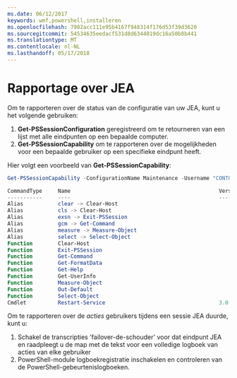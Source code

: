 ```yaml
---
ms.date: 06/12/2017
keywords: wmf,powershell,installeren
ms.openlocfilehash: 7982acc111e95b4167f948314f176d53f39d3620
ms.sourcegitcommit: 54534635eedacf531d8d6344019dc16a50b8b441
ms.translationtype: MT
ms.contentlocale: nl-NL
ms.lasthandoff: 05/17/2018
---
```

# <a name="reporting-on-jea"></a>Rapportage over JEA
Om te rapporteren over de status van de configuratie van uw JEA, kunt u het volgende gebruiken:
1.  **Get-PSSessionConfiguration** geregistreerd om te retourneren van een lijst met alle eindpunten op een bepaalde computer.
2.  **Get-PSSessionCapability** om te rapporteren over de mogelijkheden voor een bepaalde gebruiker op een specifieke eindpunt heeft.

Hier volgt een voorbeeld van **Get-PSSessionCapability**:
```powershell
Get-PSSessionCapability -ConfigurationName Maintenance -Username "CONTOSO\JohnDoe"

CommandType     Name                                               Version    Source
-----------     ----                                               -------    ------
Alias           clear -> Clear-Host
Alias           cls -> Clear-Host
Alias           exsn -> Exit-PSSession
Alias           gcm -> Get-Command
Alias           measure -> Measure-Object
Alias           select -> Select-Object
Function        Clear-Host
Function        Exit-PSSession
Function        Get-Command
Function        Get-FormatData
Function        Get-Help
Function        Get-UserInfo
Function        Measure-Object
Function        Out-Default
Function        Select-Object
Cmdlet          Restart-Service                                    3.0.0.0 Microsof...


```

Om te rapporteren over de _acties_ gebruikers tijdens een sessie JEA duurde, kunt u:
1. Schakel de transcripties 'failover-de-schouder' voor dat eindpunt JEA en raadpleegt u de map met de tekst voor een volledige logboek van acties van elke gebruiker
2. PowerShell-module logboekregistratie inschakelen en controleren van de PowerShell-gebeurtenislogboeken.
